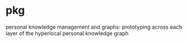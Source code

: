 # pkg
personal knowledge management and graphs: prototyping across each layer of the hyperlocal personal knowledge graph
